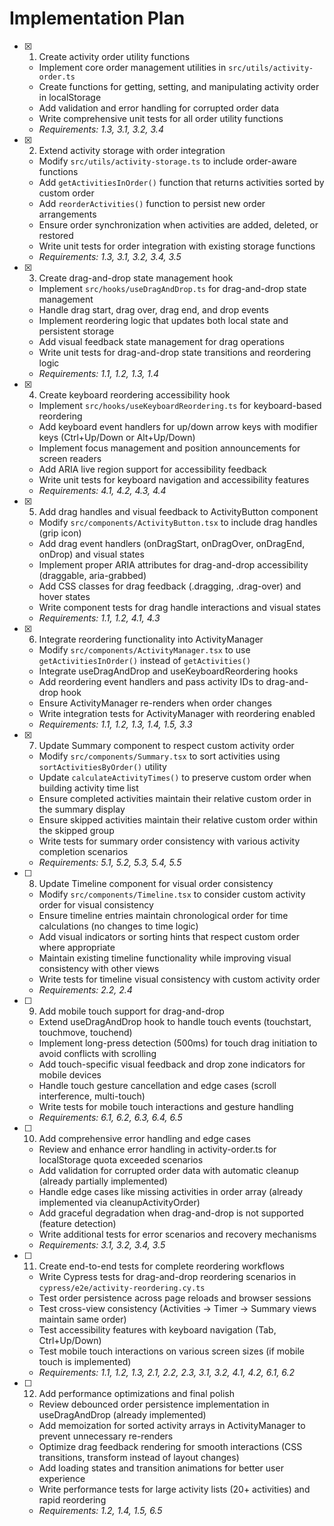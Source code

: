 # Implementation Plan

- [x] 1. Create activity order utility functions
  - Implement core order management utilities in `src/utils/activity-order.ts`
  - Create functions for getting, setting, and manipulating activity order in localStorage
  - Add validation and error handling for corrupted order data
  - Write comprehensive unit tests for all order utility functions
  - _Requirements: 1.3, 3.1, 3.2, 3.4_

- [x] 2. Extend activity storage with order integration
  - Modify `src/utils/activity-storage.ts` to include order-aware functions
  - Add `getActivitiesInOrder()` function that returns activities sorted by custom order
  - Add `reorderActivities()` function to persist new order arrangements
  - Ensure order synchronization when activities are added, deleted, or restored
  - Write unit tests for order integration with existing storage functions
  - _Requirements: 1.3, 3.1, 3.2, 3.4, 3.5_

- [x] 3. Create drag-and-drop state management hook
  - Implement `src/hooks/useDragAndDrop.ts` for drag-and-drop state management
  - Handle drag start, drag over, drag end, and drop events
  - Implement reordering logic that updates both local state and persistent storage
  - Add visual feedback state management for drag operations
  - Write unit tests for drag-and-drop state transitions and reordering logic
  - _Requirements: 1.1, 1.2, 1.3, 1.4_

- [x] 4. Create keyboard reordering accessibility hook
  - Implement `src/hooks/useKeyboardReordering.ts` for keyboard-based reordering
  - Add keyboard event handlers for up/down arrow keys with modifier keys (Ctrl+Up/Down or Alt+Up/Down)
  - Implement focus management and position announcements for screen readers
  - Add ARIA live region support for accessibility feedback
  - Write unit tests for keyboard navigation and accessibility features
  - _Requirements: 4.1, 4.2, 4.3, 4.4_

- [x] 5. Add drag handles and visual feedback to ActivityButton component
  - Modify `src/components/ActivityButton.tsx` to include drag handles (grip icon)
  - Add drag event handlers (onDragStart, onDragOver, onDragEnd, onDrop) and visual states
  - Implement proper ARIA attributes for drag-and-drop accessibility (draggable, aria-grabbed)
  - Add CSS classes for drag feedback (.dragging, .drag-over) and hover states
  - Write component tests for drag handle interactions and visual states
  - _Requirements: 1.1, 1.2, 4.1, 4.3_

- [x] 6. Integrate reordering functionality into ActivityManager
  - Modify `src/components/ActivityManager.tsx` to use `getActivitiesInOrder()` instead of `getActivities()`
  - Integrate useDragAndDrop and useKeyboardReordering hooks
  - Add reordering event handlers and pass activity IDs to drag-and-drop hook
  - Ensure ActivityManager re-renders when order changes
  - Write integration tests for ActivityManager with reordering enabled
  - _Requirements: 1.1, 1.2, 1.3, 1.4, 1.5, 3.3_

- [x] 7. Update Summary component to respect custom activity order
  - Modify `src/components/Summary.tsx` to sort activities using `sortActivitiesByOrder()` utility
  - Update `calculateActivityTimes()` to preserve custom order when building activity time list
  - Ensure completed activities maintain their relative custom order in the summary display
  - Ensure skipped activities maintain their relative custom order within the skipped group
  - Write tests for summary order consistency with various activity completion scenarios
  - _Requirements: 5.1, 5.2, 5.3, 5.4, 5.5_

- [ ] 8. Update Timeline component for visual order consistency
  - Modify `src/components/Timeline.tsx` to consider custom activity order for visual consistency
  - Ensure timeline entries maintain chronological order for time calculations (no changes to time logic)
  - Add visual indicators or sorting hints that respect custom order where appropriate
  - Maintain existing timeline functionality while improving visual consistency with other views
  - Write tests for timeline visual consistency with custom activity order
  - _Requirements: 2.2, 2.4_

- [ ] 9. Add mobile touch support for drag-and-drop
  - Extend useDragAndDrop hook to handle touch events (touchstart, touchmove, touchend)
  - Implement long-press detection (500ms) for touch drag initiation to avoid conflicts with scrolling
  - Add touch-specific visual feedback and drop zone indicators for mobile devices
  - Handle touch gesture cancellation and edge cases (scroll interference, multi-touch)
  - Write tests for mobile touch interactions and gesture handling
  - _Requirements: 6.1, 6.2, 6.3, 6.4, 6.5_

- [ ] 10. Add comprehensive error handling and edge cases
  - Review and enhance error handling in activity-order.ts for localStorage quota exceeded scenarios
  - Add validation for corrupted order data with automatic cleanup (already partially implemented)
  - Handle edge cases like missing activities in order array (already implemented via cleanupActivityOrder)
  - Add graceful degradation when drag-and-drop is not supported (feature detection)
  - Write additional tests for error scenarios and recovery mechanisms
  - _Requirements: 3.1, 3.2, 3.4, 3.5_

- [ ] 11. Create end-to-end tests for complete reordering workflows
  - Write Cypress tests for drag-and-drop reordering scenarios in `cypress/e2e/activity-reordering.cy.ts`
  - Test order persistence across page reloads and browser sessions
  - Test cross-view consistency (Activities → Timer → Summary views maintain same order)
  - Test accessibility features with keyboard navigation (Tab, Ctrl+Up/Down)
  - Test mobile touch interactions on various screen sizes (if mobile touch is implemented)
  - _Requirements: 1.1, 1.2, 1.3, 2.1, 2.2, 2.3, 3.1, 3.2, 4.1, 4.2, 6.1, 6.2_

- [ ] 12. Add performance optimizations and final polish
  - Review debounced order persistence implementation in useDragAndDrop (already implemented)
  - Add memoization for sorted activity arrays in ActivityManager to prevent unnecessary re-renders
  - Optimize drag feedback rendering for smooth interactions (CSS transitions, transform instead of layout changes)
  - Add loading states and transition animations for better user experience
  - Write performance tests for large activity lists (20+ activities) and rapid reordering
  - _Requirements: 1.2, 1.4, 1.5, 6.5_